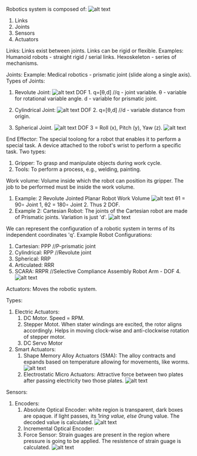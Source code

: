 Robotics system is composed of:
![alt text](image.png)
1. Links
2. Joints
3. Sensors
4. Actuators

Links:
Links exist between joints. Links can be rigid or flexible.
Examples: Humanoid robots - straight rigid / serial links. Hexoskeleton - series of mechanisms.

Joints:
Example: Medical robotics - prismatic joint (slide along a single axis).
Types of Joints:

1. Revolute Joint:
![alt text](image-1.png)
DOF 1.
q=[θ,d] //q - joint variable. θ - variable for rotational variable angle. d - variable for prismatic joint.

2. Cylindrical Joint:
![alt text](image-2.png)
DOF 2.
q=[θ,d] //d - variable distance from origin.

3. Spherical Joint.
![alt text](image-3.png)
DOF 3 = Roll (x), Pitch (y), Yaw (z).
![alt text](yaw_pitch_rollJPG.jpg)

End Effector:
The special toolong for a robot that enables it to perform a special task.
A device attached to the robot's wrist to perform a specific task.
Two types:
1. Gripper:
To grasp and manipulate objects during work cycle.
2. Tools:
To perform a process, e.g., welding, painting.

Work volume:
Volume inside which the robot can position its gripper. 
The job to be performed must be inside the work volume.
1. Example: 2 Revolute Jointed Planar Robot Work Volume
![alt text](image-4.png)
θ1 = 90∘ Joint 1, θ2 = 180∘ Joint 2. Thus 2 DOF.
2. Example 2: Cartesian Robot:
The joints of the Cartesian robot are made of Prismatic joints. Variation is just 'd'.
![alt text](image-5.png)

We can represent the configuration of a robotic system in terms of its independent coordinates 'q'.
Example Robot Configurations:
1. Cartesian: PPP       //P-prismatic joint
2. Cylindrical: RPP     //Revolute joint
3. Spherical: RRP
4. Articulated: RRR
5. SCARA: RRPR          //Selective Compliance Assembly Robot Arm - DOF 4.
![alt text](image-6.png)

Actuators: 
Moves the robotic system.

Types:
1. Electric Actuators: 
    1. DC Motor. Speed = RPM.
    2. Stepper Motot. When stater windings are excited, the rotor aligns accordingly. Helps in moving clock-wise and anti-clockwise rotation of stepper motor.
    3. DC Servo Motor
2. Smart Actuators:
    1. Shape Memory Alloy Actuators (SMA): The alloy contracts and expands based on temperature allowing for movements, like worms.
    ![alt text](image-7.png)
    2. Electrostatic Micro Actuators: Attractive force between two plates after passing electricity two those plates.
    ![alt text](image-8.png)

Sensors: 
1. Encoders:
    1. Absolute Optical Encoder:
    white region is transparent, dark boxes are opaque. if light passes, its 1*ring value, else 0*rung value. The decoded value is calculated.
    ![alt text](image-9.png)
    2. Incremental Optical Encoder:
    3. Force Sensor: Strain guages are present in the region where pressure is going to be applied. The resistence of strain guage is calculated.
    ![alt text](image-10.png)